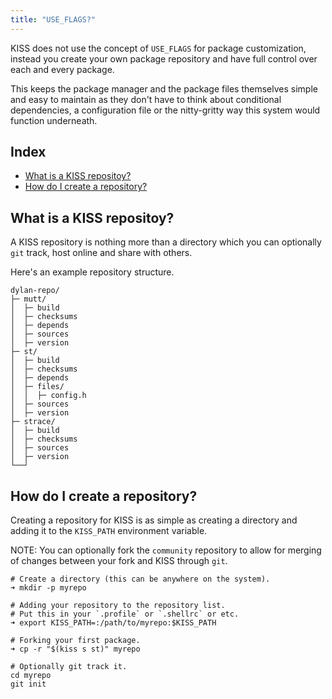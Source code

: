 ```yaml
---
title: "USE_FLAGS?"
---
```


KISS does not use the concept of `USE_FLAGS` for package customization, instead you create your own package repository and have full control over each and every package.

This keeps the package manager and the package files themselves simple and easy to maintain as they don't have to think about conditional dependencies, a configuration file or the nitty-gritty way this system would function underneath.


## Index

<!-- vim-markdown-toc GFM -->

* [What is a KISS repositoy?](#what-is-a-kiss-repositoy)
* [How do I create a repository?](#how-do-i-create-a-repository)

<!-- vim-markdown-toc -->


## What is a KISS repositoy?

A KISS repository is nothing more than a directory which you can optionally `git` track, host online and share with others.

Here's an example repository structure.

```
dylan-repo/
├─ mutt/
│  ├─ build
│  ├─ checksums
│  ├─ depends
│  ├─ sources
│  ├─ version
├─ st/
│  ├─ build
│  ├─ checksums
│  ├─ depends
│  ├─ files/
│  │  ├─ config.h
│  ├─ sources
│  ├─ version
├─ strace/
│  ├─ build
│  ├─ checksums
│  ├─ sources
│  ├─ version
└──┘
```

## How do I create a repository?

Creating a repository for KISS is as simple as creating a directory and adding it to the `KISS_PATH` environment variable.

NOTE: You can optionally fork the `community` repository to allow for merging of changes between your fork and KISS through `git`.

```
# Create a directory (this can be anywhere on the system).
➜ mkdir -p myrepo

# Adding your repository to the repository list.
# Put this in your `.profile` or `.shellrc` or etc.
➜ export KISS_PATH=:/path/to/myrepo:$KISS_PATH

# Forking your first package.
➜ cp -r "$(kiss s st)" myrepo

# Optionally git track it.
cd myrepo
git init
```
